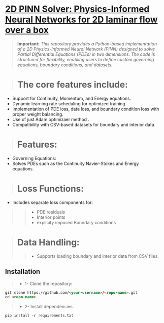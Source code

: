 # [2D PINN Solver: Physics-Informed Neural Networks for 2D laminar flow over a box](https://github.com/arezayan/selfOptim_PINN_2Dflow/)

> **Important:** *This repository provides a Python-based implementation of a 2D Physics-Informed Neural Network (PINN) designed to solve Partial Differential Equations (PDEs) in two dimensions. The code is structured for flexibility, enabling users to define custom governing equations, boundary conditions, and datasets.*

> # The core features include:

* Support for Continuity, Momentum, and Energy equations.
* Dynamic learning rate scheduling for optimized training.
* Implementation of PDE loss, data loss, and boundary condition loss with proper weight balancing.
* Use of just Adam optimizaer method .
* Compatibility with CSV-based datasets for boundary and interior data.
> # Features:
* Governing Equations:
* Solves PDEs such as the Continuity Navier-Stokes and Energy equations.
> # Loss Functions:
* Includes separate loss components for:
>> * PDE residuals
>> * Interior points
>> * explicity imposed Boundary conditions


> # Data Handling:
>>* Supports loading boundary and interior data from CSV files.

## Installation
  
  
> * 1- Clone the repository:

```html
git clone https://github.com/<your-username>/<repo-name>.git
cd <repo-name>
```
> * 2- Install dependencies:
```html
pip install -r requirements.txt
```


